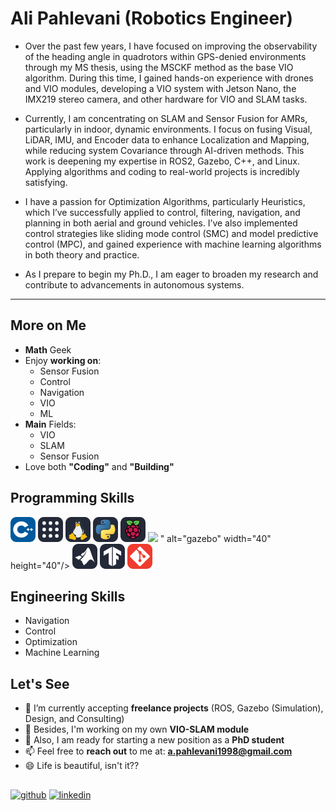 # Ali Pahlevani (Robotics Engineer)
- Over the past few years, I have focused on improving the observability of the heading angle in quadrotors within GPS-denied environments through my MS thesis, using the MSCKF method as the base VIO algorithm. During this time, I gained hands-on experience with drones and VIO modules, developing a VIO system with Jetson Nano, the IMX219 stereo camera, and other hardware for VIO and SLAM tasks.

- Currently, I am concentrating on SLAM and Sensor Fusion for AMRs, particularly in indoor, dynamic environments. I focus on fusing Visual, LiDAR, IMU, and Encoder data to enhance Localization and Mapping, while reducing system Covariance through AI-driven methods. This work is deepening my expertise in ROS2, Gazebo, C++, and Linux. Applying algorithms and coding to real-world projects is incredibly satisfying.

- I have a passion for Optimization Algorithms, particularly Heuristics, which I’ve successfully applied to control, filtering, navigation, and planning in both aerial and ground vehicles. I’ve also implemented control strategies like sliding mode control (SMC) and model predictive control (MPC), and gained experience with machine learning algorithms in both theory and practice.

- As I prepare to begin my Ph.D., I am eager to broaden my research and contribute to advancements in autonomous systems.

---
## More on Me
* **Math** Geek
* Enjoy **working on**:
    - Sensor Fusion
    - Control
    - Navigation
    - VIO
    - ML
* **Main** Fields:
    - VIO
    - SLAM
    - Sensor Fusion
* Love both **"Coding"** and **"Building"**

## Programming Skills
<div>
    <img src="https://github.com/tandpfun/skill-icons/blob/main/icons/CPP.svg" alt="cpp" width="40" height="40"/>
    <img src="https://github.com/tandpfun/skill-icons/blob/main/icons/ROS-Dark.svg" alt="ros" width="40" height="40"/>
    <img src="https://github.com/tandpfun/skill-icons/blob/main/icons/Linux-Dark.svg" alt="linux" width="40" height="40"/>
    <img src="https://github.com/tandpfun/skill-icons/blob/main/icons/Python-Dark.svg" alt="python" width="40" height="40"/>
    <img src="https://github.com/tandpfun/skill-icons/blob/main/icons/RaspberryPi-Dark.svg" alt="RPi" width="40" height="40"/>
    <img src="<svg xmlns="http://www.w3.org/2000/svg" viewBox="0 0 128 128"><path fill="#fff" d="m14.428 38.099.651 54.711 47.547 28.335 2.28-26.38S91.612 78.48 89.657 77.179c-1.952-1.302-75.23-39.08-75.23-39.08z"/><path fill="#231f20" d="m60.493 68.22 1.61 1a3.591 3.591 0 0 0 1.892.539c.658 0 1.315-.18 1.894-.542l1.614-1.005 16.37 10.139-21.857 13.61a3.58 3.58 0 0 0-1.69 3.051l.065 22.308L20.904 92.8ZM17.565 41.564 53.697 64 17.565 86.436Zm99.814 22.365a3.583 3.583 0 0 0-5.48-3.032L90.662 74.12l-16.37-10.136 41.483-25.83a3.587 3.587 0 0 0 1.69-3.048 3.586 3.586 0 0 0-1.697-3.042L65.882 1.175a3.583 3.583 0 0 0-3.778.003L12.218 32.154a3.584 3.584 0 0 0-1.693 3.045V92.8a3.585 3.585 0 0 0 1.693 3.046l49.886 30.976c.024.013.05.024.075.039.026.015.05.034.077.05.058.031.117.054.175.082.06.03.117.06.177.083.093.04.188.073.283.102.056.02.111.04.168.056.107.03.215.05.324.068.047.006.093.02.14.026.156.021.314.034.471.034h.001c.326 0 .653-.045.97-.137h.004a2.92 2.92 0 0 0 .36-.13c.036-.013.074-.023.11-.038.098-.043.192-.098.288-.152.052-.03.106-.053.158-.083l.002-.002.002-.002.095-.06 49.787-30.912a3.585 3.585 0 0 0 1.693-3.057l-.085-28.86"/><path fill="#fff" d="m67.501 96.99.059 20.355 42.73-26.534-.06-20.43L67.5 96.989"/><path fill="#f58113" d="m20.904 35.199 43.09 26.755 43.091-26.833L63.998 8.44 20.904 35.198"/></svg>
" alt="gazebo" width="40" height="40"/>
    <img src="https://github.com/tandpfun/skill-icons/blob/main/icons/Matlab-Dark.svg" alt="matlab" width="40" height="40"/>
    <img src="https://github.com/tandpfun/skill-icons/blob/main/icons/TensorFlow-Dark.svg" alt="TF" width="40" height="40"/>
    <img src="https://github.com/tandpfun/skill-icons/blob/main/icons/Git.svg" alt="Git" width="40" height="40"/>
</div>

## Engineering Skills
+ Navigation
+ Control
+ Optimization
+ Machine Learning

## Let's See
- 🔭 I’m currently accepting **freelance projects** (ROS, Gazebo (Simulation), Design, and Consulting)
- 🌱 Besides, I'm working on my own **VIO-SLAM module**
- 💬 Also, I am ready for starting a new position as a **PhD student**
- 📫 Feel free to **reach out** to me at: **a.pahlevani1998@gmail.com** 
- 😄 Life is beautiful, isn't it??

##
[<img src='https://cdn.jsdelivr.net/npm/simple-icons@3.0.1/icons/github.svg' alt='github' height='40'>](https://github.com/ali-pahlevani)  [<img src='https://cdn.jsdelivr.net/npm/simple-icons@3.0.1/icons/linkedin.svg' alt='linkedin' height='40'>](https://www.linkedin.com/in/ali-pahlevani/)  
